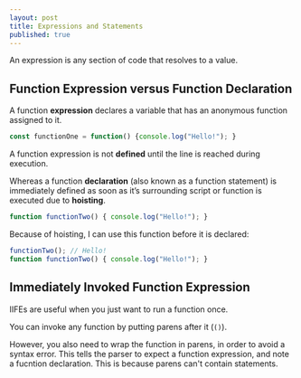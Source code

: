 ```yaml
---
layout: post
title: Expressions and Statements
published: true
---
```


An expression is any section of code that resolves to a value.


## Function Expression versus Function Declaration

A function **expression** declares a variable that has an anonymous function assigned to it.

```javascript
const functionOne = function() {console.log("Hello!"); }
```
A function expression is not **defined** until the line is reached during execution.

Whereas a function **declaration** (also known as a function statement) is immediately defined as soon as it’s surrounding script or function is executed due to **hoisting**.

```javascript
function functionTwo() { console.log("Hello!"); }
```

Because of hoisting, I can use this function before it is declared:

```javascript
functionTwo(); // Hello!
function functionTwo() { console.log("Hello!"); }
```



## Immediately Invoked Function Expression

IIFEs are useful when you just want to run a function once.

You can invoke any function by putting parens after it (`()`).

However, you also need to wrap the function in parens, in order to avoid a syntax error. This tells the parser to expect a function expression, and note a fucntion declaration. This is because parens can't contain statements.

